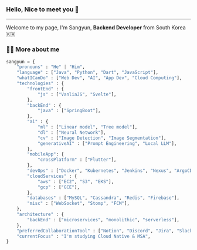 ### Hello, Nice to meet you 👋
---
Welcome to my page, I'm Sangyun, **Backend Developer** from South Korea 🇰🇷

### 👨‍💻 More about me
``` python
sangyun = {
    "pronouns" : "He" | "Him",
    "language" : ["Java", "Python", "Dart", "JavaScript"],
    "whatICanDo" : ["Web Dev", "AI", "App Dev", "Cloud Computing"],
    "technologies" : {
        "frontEnd" : {
            "js" : ["VanliaJS", "Svelte"],
        },
        "backEnd" : {
            "java" : ["SpringBoot"],
        },
        "ai" : {
            "ml" : ["Linear model", "Tree model"],
            "dl" : ["Neural Network"],
            "cv" : ["Image Detection", "Image Segmentation"],
            "generativeAI" : ["Prompt Engineering", "Local LLM"],
        },
        "mobileApp": {
            "crossPlatform" : ["Flutter"],
        },
        "devOps" : ["Docker", "Kubernetes", "Jenkins", "Nexus", "ArgoCD", "Helm"],
        "cloudServices" : {
            "aws" : ["EC2", "S3", "EKS"],
            "gcp" : ["GCE"],
        },
        "databases" : ["MySQL", "Cassandra", "Redis", "Firebase"],
        "misc" : ["WebSocket", "Stomp", "FCM"],
    },
    "architecture" : {
        "backEnd" : ["microservices", "monolithic", "serverless"],
    },
    "preferredCollaborationTool" : ["Notion", "Discord", "Jira", "Slack"],
    "currentFocus" : "I'm studying Cloud Native & MSA",
}
```

<!--
**so-so2456/so-so2456** is a ✨ _special_ ✨ repository because its `README.md` (this file) appears on your GitHub profile.

Here are some ideas to get you started:

- 🔭 I’m currently working on ...
- 🌱 I’m currently learning ...
- 👯 I’m looking to collaborate on ...
- 🤔 I’m looking for help with ...
- 💬 Ask me about ...
- 📫 How to reach me: ...
- 😄 Pronouns: ...
- ⚡ Fun fact: ...
-->
